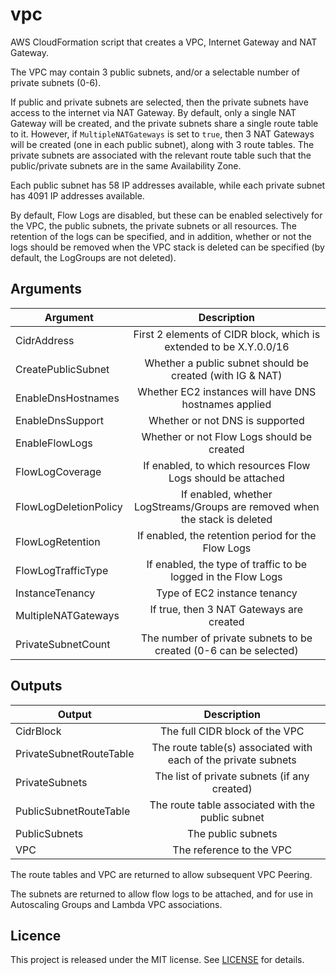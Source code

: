 # vpc

AWS CloudFormation script that creates a VPC, Internet Gateway and NAT Gateway.

The VPC may contain 3 public subnets, and/or a selectable number of private subnets (0-6).

If public and private subnets are selected, then the private subnets have access to the internet via
NAT Gateway.  By default, only a single NAT Gateway will be created, and the private subnets share a
single route table to it.  However, if `MultipleNATGateways` is set to `true`, then 3 NAT Gateways will
be created (one in each public subnet), along with 3 route tables.  The private subnets are associated with
the relevant route table such that the public/private subnets are in the same Availability Zone.

Each public subnet has 58 IP addresses available, while each private subnet has 4091 IP addresses available.

By default, Flow Logs are disabled, but these can be enabled selectively for the VPC, the public subnets, the
private subnets or all resources.  The retention of the logs can be specified, and in addition, whether or not the
logs should be removed when the VPC stack is deleted can be specified (by default, the LogGroups are not deleted).


## Arguments

| Argument              | Description                                                                 |
| --------------------- |:---------------------------------------------------------------------------:|
| CidrAddress           | First 2 elements of CIDR block, which is extended to be X.Y.0.0/16          |
| CreatePublicSubnet    | Whether a public subnet should be created (with IG & NAT)                   |
| EnableDnsHostnames    | Whether EC2 instances will have DNS hostnames applied                       |
| EnableDnsSupport      | Whether or not DNS is supported                                             |
| EnableFlowLogs        | Whether or not Flow Logs should be created                                  |
| FlowLogCoverage       | If enabled, to which resources Flow Logs should be attached                 |
| FlowLogDeletionPolicy | If enabled, whether LogStreams/Groups are removed when the stack is deleted |
| FlowLogRetention      | If enabled, the retention period for the Flow Logs                          |
| FlowLogTrafficType    | If enabled, the type of traffic to be logged in the Flow Logs               |
| InstanceTenancy       | Type of EC2 instance tenancy                                                |
| MultipleNATGateways   | If true, then 3 NAT Gateways are created                                    |
| PrivateSubnetCount    | The number of private subnets to be created (0-6 can be selected)           |


## Outputs

| Output                  | Description                                                    |
| ----------------------- |:--------------------------------------------------------------:|
| CidrBlock               | The full CIDR block of the VPC                                 |
| PrivateSubnetRouteTable | The route table(s) associated with each of the private subnets |
| PrivateSubnets          | The list of private subnets (if any created)                   |
| PublicSubnetRouteTable  | The route table associated with the public subnet              |
| PublicSubnets           | The public subnets                                             |
| VPC                     | The reference to the VPC                                       |

The route tables and VPC are returned to allow subsequent VPC Peering.

The subnets are returned to allow flow logs to be attached, and for use in Autoscaling Groups and Lambda VPC associations.

## Licence

This project is released under the MIT license. See [LICENSE](LICENSE) for details.
